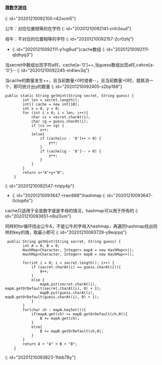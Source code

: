 #### [猜数字游戏](https://leetcode-cn.com/problems/bulls-and-cows/)
{: id="20201210092100-r42xcm5"}

公牛：对应位置相等的在字符
{: id="20201210092141-cnh3xud"}

母牛：不对应的位置相等的字符
{: id="20201210092157-2cr0zhj"}

* {: id="20201210092111-y1vg6ud"}cache数组
{: id="20201210092111-qtdhyq3"}

当secret中数组出现字符a时，cache[a-'0']++,当guess数组出现a时,cahce[a-'0']--
{: id="20201210092245-m4lwv3q"}

当cache的数量发生++，且当前数量<0时或者--，且当前数量>0时，就抵消一个，即可统计出y的数量
{: id="20201210092405-s2bp188"}

```
public static String getHint(String secret, String guess) {
        int len = secret.length();
        int[] cache = new int[10];
        int x = 0, y = 0;
        for (int i = 0; i < len; i++){
            char cs = secret.charAt(i);
            char cg = guess.charAt(i);
            if (cs == cg) {
                x++;
            }else{
                if (cache[cs - '0']++ < 0) {
                    y++;
                }
                if (cache[cg - '0']-- > 0) {
                    y++;
                }
            }
        }
        return x+"A"+y+"B";
    }
```
{: id="20201210092547-tvtpy4p"}

* {: id="20201210093647-rrwc668"}hashmap
{: id="20201210093647-0ctup6s"}

cache只适用于全是数字或是字母的情况，hashmap可以用于所有的
{: id="20201210093651-n9ul3vm"}

同样的for循环找出公牛A，不是公牛的字母入hashmap，再遍历hashmap找出同样的key的值，取最小即可
{: id="20201210093729-y9eqrpq"}

```
 public String getHint(String secret, String guess) {
        int A = 0, B = 0;
        HashMap<Character, Integer> mapA = new HashMap<>();
        HashMap<Character, Integer> mapB = new HashMap<>();

        for(int i = 0; i < secret.length(); i++) {
            if (secret.charAt(i) == guess.charAt(i)){
                A++;
            }
            else {
                mapA.put(secret.charAt(i), mapA.getOrDefault(secret.charAt(i), 0) + 1);
                mapB.put(guess.charAt(i), mapB.getOrDefault(guess.charAt(i), 0) + 1);
            }
        }
        for(char ch : mapA.keySet()){
            if(mapA.get(ch) <= mapB.getOrDefault(ch,0)){
                B += mapA.get(ch);
            }
            else{
                B += mapB.getOrDefault(ch,0);
            }
        }
        return A + "A" + B + "B";
    }
```
{: id="20201210093823-1hbb78y"}

